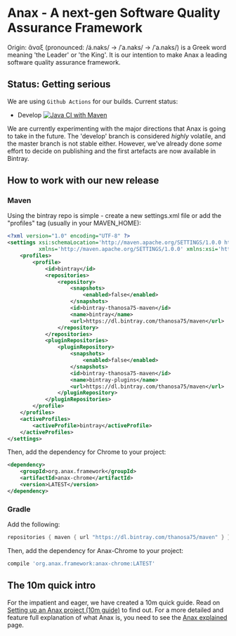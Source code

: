 # Anax - A next-gen Software Quality Assurance Framework
Origin: ἄναξ (pronounced: /á.naks/ → /ˈa.naks/ → /ˈa.naks/) is a Greek word meaning 'the Leader' or 'the King'.  It is our intention to make Anax a leading software quality assurance framework.

## Status: Getting serious


We are using `Github Actions` for our builds. Current status:

- Develop [![Java CI with Maven](https://github.com/anaxdojo/anax/actions/workflows/maven-build.yml/badge.svg?branch=develop)](https://github.com/anaxdojo/anax/actions/workflows/maven-build.yml)

We are currently experimenting with the major directions that Anax is going to take in the future. The 'develop' branch is considered _highly_ volatile, and the master branch is not stable either. However, we've already done *some* effort to decide on publishing and the first artefacts are now available in Bintray.

## How to work with our new release
### Maven 
Using the bintray repo is simple - create a new settings.xml file or add the "profiles" tag (usually in your MAVEN_HOME):
```xml
<?xml version="1.0" encoding="UTF-8" ?>
<settings xsi:schemaLocation='http://maven.apache.org/SETTINGS/1.0.0 http://maven.apache.org/xsd/settings-1.0.0.xsd'
          xmlns='http://maven.apache.org/SETTINGS/1.0.0' xmlns:xsi='http://www.w3.org/2001/XMLSchema-instance'>
    <profiles>
        <profile>
            <id>bintray</id>
            <repositories>
                <repository>
                    <snapshots>
                        <enabled>false</enabled>
                    </snapshots>
                    <id>bintray-thanosa75-maven</id>
                    <name>bintray</name>
                    <url>https://dl.bintray.com/thanosa75/maven</url>
                </repository>
            </repositories>
            <pluginRepositories>
                <pluginRepository>
                    <snapshots>
                        <enabled>false</enabled>
                    </snapshots>
                    <id>bintray-thanosa75-maven</id>
                    <name>bintray-plugins</name>
                    <url>https://dl.bintray.com/thanosa75/maven</url>
                </pluginRepository>
            </pluginRepositories>
        </profile>
    </profiles>
    <activeProfiles>
        <activeProfile>bintray</activeProfile>
    </activeProfiles>
</settings>
```

Then, add the dependency for Chrome to your project:
```xml
<dependency> 
    <groupId>org.anax.framework</groupId> 
    <artifactId>anax-chrome</artifactId> 
    <version>LATEST</version>
</dependency>
```

### Gradle

Add the following:
```gradle
repositories { maven { url "https://dl.bintray.com/thanosa75/maven" } }
```

Then, add the dependency for Anax-Chrome to your project:
```gradle
compile 'org.anax.framework:anax-chrome:LATEST'
```

## The 10m quick intro
For the impatient and eager, we have created a 10m quick guide. Read on [Setting up an Anax project (10m guide)](https://github.com/thanosa75/anax/wiki/Anax-Setup-in-10m) to find out. For a more detailed and feature full explanation of what Anax is, you need to see the [Anax explained](https://github.com/thanosa75/anax/wiki/Anax-Explained) page.
